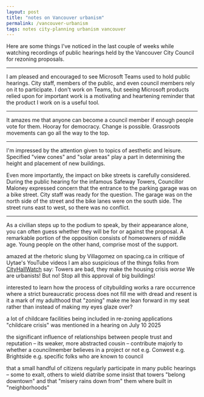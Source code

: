 ```yaml
---
layout: post
title: "notes on Vancouver urbanism"
permalink: /vancouver-urbanism
tags: notes city-planning urbanism vancouver
---
```


Here are some things I've noticed in the last couple of weeks while watching recordings of public hearings held by the Vancouver City Council for rezoning proposals.
<!--more-->

---

I am pleased and encouraged to see Microsoft Teams used to hold public hearings.
City staff, members of the public, and even council members rely on it to participate.
I don't work on Teams, but seeing Microsoft products relied upon for important work is a motivating and heartening reminder that the product I work on is a useful tool.

---

It amazes me that anyone can become a council member if enough people vote for them.
Hooray for democracy.
Change is possible.
Grassroots movements can go all the way to the top.

---

I'm impressed by the attention given to topics of aesthetic and leisure.
Specified "view cones" and "solar areas" play a part in determining the height and placement of new buildings.

Even more importantly, the impact on bike streets is carefully considered.
During the public hearing for the infamous Safeway Towers, Councillor Maloney expressed concern that the entrance to the parking garage was on a bike street.
City staff was ready for the question.
The garage was on the north side of the street and the bike lanes were on the south side.
The street runs east to west, so there was no conflict.

---

As a civilian steps up to the podium to speak, by their appearance alone, you can often guess whether they will be for or against the proposal.
A remarkable portion of the opposition consists of homeowners of middle age.
Young people on the other hand, comprise most of the support.

amazed at the rhetoric slung by Villagomez on spacing.ca in critique of Uytae's YouTube videos
    I am also suspicious of the things folks from [CityHallWatch](https://cityhallwatch.wordpress.com/) say:
        Towers are bad, they make the housing crisis _worse_
        We are urbanists! But no! Stop all this approval of big buildings!

interested to learn how the process of citybuilding works
    a rare occurrence where a strict bureaucratic process does not fill me with dread and resent
    is it a mark of my adulthood that "zoning" make me lean forward in my seat rather than instead of making my eyes glaze over?

a lot of childcare facilities being included in re-zoning applications
    "childcare crisis" was mentioned in a hearing on July 10 2025

the significant influence of relationships between people
    trust and reputation – its weaker, more abstracted cousin – contribute majorly to whether a councilmember believes in a project or not
    e.g. Conwest
    e.g. Brightside
    e.g. specific folks who are known to council

that a small handful of citizens regularly participate in many public hearings – some to exalt, others to wield diatribe
    some insist that towers "belong downtown" and that "misery rains down from" them where built in "neighborhoods"